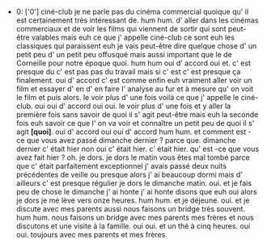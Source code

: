  * 0: ['0']
	ciné-club je ne parle pas du cinéma commercial quoique qu' il est certainement très intéressant de.
	 hum hum.
	 d' aller dans les cinémas commerciaux et de voir les films qui viennent de sortir qui sont peut-être valables mais euh ce que j' appelle ciné-club ce sont euh les classiques qui paraissent euh je vais peut-être dire quelque chose d' un petit peu d' un petit peu offusqué mais aussi important que le de Corneille pour notre époque quoi.
	 hum hum oui d' accord oui et.
	 c' est presque du c' est pas pas du travail mais si c' est c' est presque ça finalement.
	 oui d' accord c' est comme enfin euh vraiment aller voir un film et essayer d' en d' en faire l' analyse au fur et à mesure qu' on voit le film et puis alors.
	 le voir plus d' une fois voilà ce que j' appelle le ciné-club.
	 oui oui d' accord oui oui.
	 le voir plus d' une fois et y aller la première fois sans savoir de quoi il s' agit peut-être mais euh la seconde fois euh savoir ce que l' on va voir et connaître un petit peu de quoi il s' agit **[quoi]**.
	 oui d' accord oui oui d' accord hum hum.
	 et comment est -ce que vous avez passé dimanche dernier ? parce que.
	 dimanche dernier c' était hier non oui c' était hier.
	 c' était hier.
	 qu' est -ce que vous avez fait hier ? oh.
	 je dors.
	 je dors le matin vous êtes mal tombé parce que c' était parfaitement exceptionnel j' avais passé deux nuits précédentes de veille ou presque alors j' ai beaucoup dormi mais d' ailleurs c' est presque régulier je dors le dimanche matin.
	 oui.
	 et je fais peu de chose le dimanche j' ai honte j' ai honte disons que euh oui alors je dors je me lève vers onze heures.
	 hum hum.
	 et je déjeune.
	 oui.
	 et je discute avec mes parents aussi nous faisons un bridge très souvent.
	 hum hum.
	 nous faisons un bridge avec mes parents mes frères et nous discutons et une visite à la famille.
	 oui oui.
	 et un thé à cinq heures.
	 oui oui.
	 toujours avec mes parents et mes frères.
	
